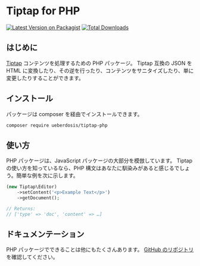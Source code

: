 # Tiptap for PHP
[![Latest Version on Packagist](https://img.shields.io/packagist/v/ueberdosis/tiptap-php.svg)](https://packagist.org/packages/ueberdosis/tiptap-php)
[![Total Downloads](https://img.shields.io/packagist/dt/ueberdosis/tiptap-php.svg)](https://packagist.org/packages/ueberdosis/tiptap-php)

## はじめに
<!-- A PHP package to work with [Tiptap](https://tiptap.dev/) content. You can transform Tiptap-compatible JSON to HTML, and the other way around, sanitize your content, or just modify it. -->

[Tiptap](https://tiptap.dev/) コンテンツを処理するための PHP パッケージ。 Tiptap 互換の JSON を HTML に変換したり、その逆を行ったり、コンテンツをサニタイズしたり、単に変更したりすることができます。

## インストール
<!-- You can install the package via composer: -->

パッケージは composer を経由でインストールできます。

```bash
composer require ueberdosis/tiptap-php
```

## 使い方
<!-- The PHP package mimics large parts of the JavaScript package. If you know your way around Tiptap, the PHP syntax will feel familiar to you. Here is an easy example: -->

PHP パッケージは、JavaScript パッケージの大部分を模倣しています。 Tiptap の使い方を知っているなら、PHP 構文はあなたに馴染みがあると感じるでしょう。簡単な例を次に示します。

```php
(new Tiptap\Editor)
    ->setContent('<p>Example Text</p>')
    ->getDocument();

// Returns:
// ['type' => 'doc', 'content' => …]
```

## ドキュメンテーション
<!-- There’s a lot more the PHP package can do. Check out the [repository on GitHub](https://github.com/ueberdosis/tiptap-php). -->

PHP パッケージでできることは他にもたくさんあります。 [GitHub のリポジトリ](https://github.com/ueberdosis/tiptap-php) を確認してください。

